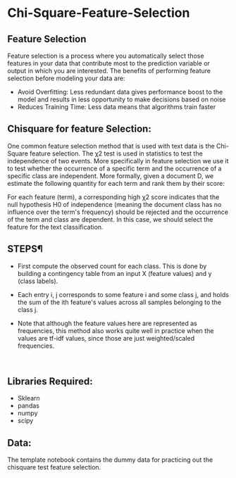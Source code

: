 # Chi-Square-Feature-Selection

## Feature Selection
Feature selection is a process where you automatically select those features in your data that contribute most to the prediction variable or output in which you are interested. The benefits of performing feature selection before modeling your data are:

* Avoid Overfitting: Less redundant data gives performance boost to the model and results in less opportunity to make decisions based on noise
* Reduces Training Time: Less data means that algorithms train faster

## Chisquare for feature Selection:
One common feature selection method that is used with text data is the Chi-Square feature selection. The χ2 test is used in statistics to test the independence of two events. More specifically in feature selection we use it to test whether the occurrence of a specific term and the occurrence of a specific class are independent. More formally, given a document D, we estimate the following quantity for each term and rank them by their score:

For each feature (term), a corresponding high χ2 score indicates that the null hypothesis H0 of independence (meaning the document class has no influence over the term's frequency) should be rejected and the occurrence of the term and class are dependent. In this case, we should select the feature for the text classification.


## STEPS¶

- First compute the observed count for each class. This is done by building a contingency table from an input X (feature values) and y (class labels).

- Each entry i, j corresponds to some feature i and some class j, and holds the sum of the ith feature's values across all samples belonging to the class j.

- Note that although the feature values here are represented as frequencies, this method also works quite well in practice when the values are tf-idf values, since those are just weighted/scaled frequencies.

<br>

## Libraries Required:
- Sklearn 
- pandas
- numpy
- scipy

## Data:
The template notebook contains the dummy data for practicing out the chisquare test feature selection.
